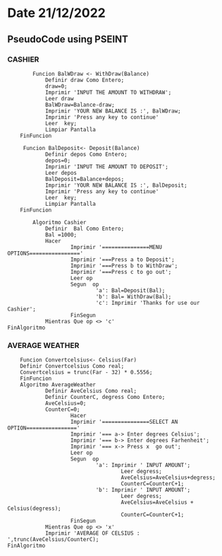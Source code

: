 # Date 21/12/2022

## PseudoCode using PSEINT

### CASHIER

 	        Funcion BalWDraw <- WithDraw(Balance)
                Definir draw Como Entero;
                draw=0;
                Imprimir 'INPUT THE AMOUNT TO WITHDRAW';
                Leer draw
                BalWDraw=Balance-draw;
                Imprimir 'YOUR NEW BALANCE IS :', BalWDraw;
                Imprimir 'Press any key to continue'
                Leer  key;
                Limpiar Pantalla
		FinFuncion
		
       	 Funcion BalDeposit<- Deposit(Balance) 
                Definir depos Como Entero;
                depos=0;
                Imprimir 'INPUT THE AMOUNT TO DEPOSIT';
                Leer depos
                BalDeposit=Balance+depos;
                Imprimir 'YOUR NEW BALANCE IS :', BalDeposit;
                Imprimir 'Press any key to continue'
                Leer  key;
                Limpiar Pantalla
		FinFuncion
		
      		Algoritmo Cashier
                Definir  Bal Como Entero;
                Bal =1000;	
                Hacer
                        Imprimir '===============MENU OPTIONS================'
                        Imprimir '===Press a to Deposit';
                        Imprimir '===Press b to WithDraw';
                        Imprimir '===Press c to go out';
                        Leer op
                        Segun  op
                                'a': Bal=Deposit(Bal);
                                'b': Bal= WithDraw(Bal);
                                'c': Imprimir 'Thanks for use our Cashier';			
                        FinSegun
                Mientras Que op <> 'c'	
	FinAlgoritmo

### AVERAGE WEATHER

		Funcion Convertcelsius<- Celsius(Far)
		Definir Convertcelsius Como real;
		Convertcelsius = trunc(Far - 32) * 0.5556;	
		FinFuncion
		Algoritmo AverageWeather
                Definir AveCelsius Como real;
                Definir CounterC, degress Como Entero;
                AveCelsius=0;	
                CounterC=0;	
                        Hacer
                        Imprimir '===============SELECT AN OPTION================'
                        Imprimir '=== a-> Enter degrees Celsius';
                        Imprimir '=== b-> Enter degrees Farhenheit';
                        Imprimir '=== x-> Press x  go out';
                        Leer op
                        Segun  op
                                'a': Imprimir ' INPUT AMOUNT';
                                        Leer degress;
                                        AveCelsius=AveCelsius+degress;
                                        CounterC=CounterC+1;				
                                'b': Imprimir ' INPUT AMOUNT';
                                        Leer degress;
                                        AveCelsius=AveCelsius + Celsius(degress);
                                        CounterC=CounterC+1;  		
                        FinSegun		
                Mientras Que op <> 'x'		
                Imprimir 'AVERAGE OF CELSIUS : ',trunc(AveCelsius/CounterC);	
	FinAlgoritmo
